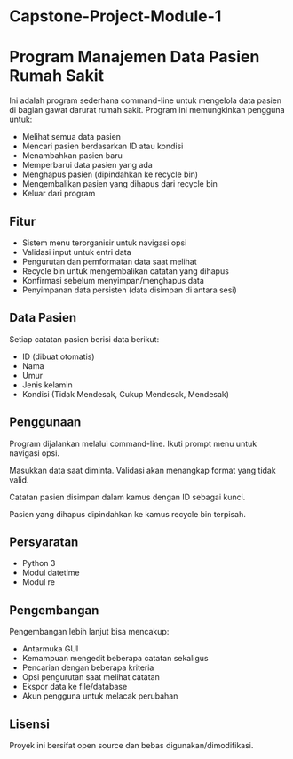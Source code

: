 # Capstone-Project-Module-1

# Program Manajemen Data Pasien Rumah Sakit

Ini adalah program sederhana command-line untuk mengelola data pasien di bagian gawat darurat rumah sakit. Program ini memungkinkan pengguna untuk:

- Melihat semua data pasien
- Mencari pasien berdasarkan ID atau kondisi  
- Menambahkan pasien baru
- Memperbarui data pasien yang ada
- Menghapus pasien (dipindahkan ke recycle bin)
- Mengembalikan pasien yang dihapus dari recycle bin
- Keluar dari program

## Fitur

- Sistem menu terorganisir untuk navigasi opsi
- Validasi input untuk entri data
- Pengurutan dan pemformatan data saat melihat
- Recycle bin untuk mengembalikan catatan yang dihapus
- Konfirmasi sebelum menyimpan/menghapus data
- Penyimpanan data persisten (data disimpan di antara sesi)

## Data Pasien  

Setiap catatan pasien berisi data berikut:

- ID (dibuat otomatis)
- Nama  
- Umur
- Jenis kelamin
- Kondisi (Tidak Mendesak, Cukup Mendesak, Mendesak)

## Penggunaan

Program dijalankan melalui command-line. Ikuti prompt menu untuk navigasi opsi.  

Masukkan data saat diminta. Validasi akan menangkap format yang tidak valid.

Catatan pasien disimpan dalam kamus dengan ID sebagai kunci.

Pasien yang dihapus dipindahkan ke kamus recycle bin terpisah.

## Persyaratan

- Python 3
- Modul datetime
- Modul re

## Pengembangan

Pengembangan lebih lanjut bisa mencakup:

- Antarmuka GUI
- Kemampuan mengedit beberapa catatan sekaligus
- Pencarian dengan beberapa kriteria
- Opsi pengurutan saat melihat catatan 
- Ekspor data ke file/database
- Akun pengguna untuk melacak perubahan

## Lisensi

Proyek ini bersifat open source dan bebas digunakan/dimodifikasi.
